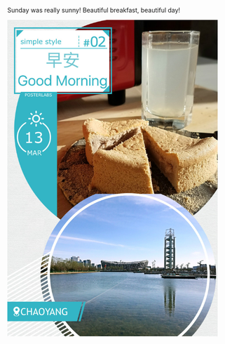 Sunday was really sunny! Beautiful breakfast, beautiful day!

<img class="img-responsive center-block" src="https://raw.githubusercontent.com/joshua19881228/my_blogs/master/Life_Discovery/Little_Things/figures/20170313.jpg" alt="" width="480"/>